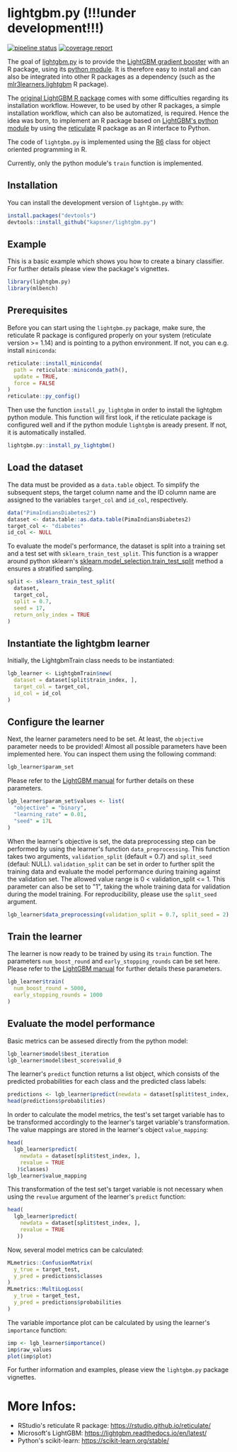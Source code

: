 # lightgbm.py (!!!under development!!!)

<!-- badges: start -->
[![pipeline status](https://gitlab.com/kapsner/lightgbm-py/badges/master/pipeline.svg)](https://gitlab.com/kapsner/lightgbm-py/commits/master)
[![coverage report](https://gitlab.com/kapsner/lightgbm-py/badges/master/coverage.svg)](https://gitlab.com/kapsner/lightgbm-py/commits/master)
<!-- badges: end -->

The goal of [lightgbm.py](https://github.com/kapsner/lightgbm.py) is to provide the [LightGBM gradient booster](https://lightgbm.readthedocs.io) with an R package, using its [python module](https://github.com/microsoft/LightGBM/tree/master/python-package). It is therefore easy to install and can also be integrated into other R packages as a dependency (such as the [mlr3learners.lightgbm](https://github.com/kapsner/mlr3learners.lightgbm) R package).

The [original LightGBM R package](https://github.com/microsoft/LightGBM/tree/master/R-package) comes with some difficulties regarding its installation workflow. However, to be used by other R packages, a simple installation workflow, which can also be automatized, is required. Hence the idea was born, to implement an R package based on [LightGBM's python module](https://github.com/microsoft/LightGBM/tree/master/python-package) by using the [reticulate](https://github.com/rstudio/reticulate) R package as an R interface to Python. 

The code of `lightgbm.py` is implemented using the [R6](https://github.com/r-lib/R6) class for object oriented programming in R. 

Currently, only the python module's `train` function is implemented. 

## Installation

You can install the development version of `lightgbm.py` with:

``` r
install.packages("devtools")
devtools::install_github("kapsner/lightgbm.py")
```

## Example

This is a basic example which shows you how to create a binary classifier. For further details please view the package's vignettes. 

``` r
library(lightgbm.py)
library(mlbench)
```

## Prerequisites

Before you can start using the `lightgbm.py` package, make sure, the reticulate R package is configured properly on your system (reticulate version >= 1.14) and is pointing to a python environment. If not, you can e.g. install `miniconda`:

```r
reticulate::install_miniconda(
  path = reticulate::miniconda_path(),
  update = TRUE,
  force = FALSE
)
reticulate::py_config()
```

Then use the function `install_py_lightgbm` in order to install the lightgbm python module. This function will first look, if the reticulate package is configured well and if the python module `lightgbm` is aready present. If not, it is automatically installed. 

```r
lightgbm.py::install_py_lightgbm()
```

## Load the dataset

The data must be provided as a `data.table` object. To simplify the subsequent steps, the target column name and the ID column name are assigned to the variables `target_col` and `id_col`, respectively. 

```r
data("PimaIndiansDiabetes2")
dataset <- data.table::as.data.table(PimaIndiansDiabetes2)
target_col <- "diabetes"
id_col <- NULL
```

To evaluate the model's performance, the dataset is split into a training set and a test set with `sklearn_train_test_split`. This function is a wrapper around python sklearn's [sklearn.model_selection.train_test_split](https://scikit-learn.org/stable/modules/generated/sklearn.model_selection.train_test_split.html) method a ensures a stratified sampling. 

```r
split <- sklearn_train_test_split(
  dataset,
  target_col,
  split = 0.7,
  seed = 17,
  return_only_index = TRUE
)
```

## Instantiate the lightgbm learner 

Initially, the LightgbmTrain class needs to be instantiated: 

```r
lgb_learner <- LightgbmTrain$new(
  dataset = dataset[split$train_index, ],
  target_col = target_col,
  id_col = id_col
)
```

## Configure the learner 

Next, the learner parameters need to be set. At least, the `objective` parameter needs to be provided! Almost all possible parameters have been implemented here. You can inspect them using the following command: 

```r
lgb_learner$param_set
```

Please refer to the [LightGBM manual](https://lightgbm.readthedocs.io) for further details on these parameters.  

```r
lgb_learner$param_set$values <- list(
  "objective" = "binary",
  "learning_rate" = 0.01,
  "seed" = 17L
)
```

When the learner's objective is set, the data preprocessing step can be performed by using the learner's function `data_preprocessing`. This function takes two arguments, `validation_split` (default = 0.7) and `split_seed` (defaul: NULL). 
`validation_split` can be set in order to further split the training data and evaluate the model performance during training against the validation set. The allowed value range is 0 < validation_split <= 1. This parameter can also be set to "1", taking the whole training data for validation during the model training. For reproducibility, please use the `split_seed` argument. 

```r
lgb_learner$data_preprocessing(validation_split = 0.7, split_seed = 2)
```

## Train the learner 

The learner is now ready to be trained by using its `train` function. The parameters `num_boost_round` and `early_stopping_rounds` can be set here. Please refer to the [LightGBM manual](https://lightgbm.readthedocs.io) for further details these parameters. 

```r
lgb_learner$train(
  num_boost_round = 5000,
  early_stopping_rounds = 1000
)
```

## Evaluate the model performance 

Basic metrics can be assesed directly from the python model: 

```r
lgb_learner$model$best_iteration
lgb_learner$model$best_score$valid_0
```

The learner's `predict` function returns a list object, which consists of the predicted probabilities for each class and the predicted class labels: 

```r
predictions <- lgb_learner$predict(newdata = dataset[split$test_index, ])
head(predictions$probabilities)
```

In order to calculate the model metrics, the test's set target variable has to be transformed accordingly to the learner's target variable's transformation. The value mappings are stored in the learner's object `value_mapping`:

```r
head(
  lgb_learner$predict(
    newdata = dataset[split$test_index, ],
    revalue = TRUE
   )$classes)
lgb_learner$value_mapping
```

This transformation of the test set's target variable is not necessary when using the `revalue` argument of the learner's `predict` function:

```r
head(
  lgb_learner$predict(
    newdata = dataset[split$test_index, ],
    revalue = TRUE
   ))
```

Now, several model metrics can be calculated:

```r
MLmetrics::ConfusionMatrix(
  y_true = target_test,
  y_pred = predictions$classes
)
MLmetrics::MultiLogLoss(
  y_true = target_test,
  y_pred = predictions$probabilities
)
```

The variable importance plot can be calculated by using the learner's `importance` function: 

```r
imp <- lgb_learner$importance()
imp$raw_values
plot(imp$plot)
```

For further information and examples, please view the `lightgbm.py` package vignettes.  

# More Infos:

- RStudio's reticulate R package: https://rstudio.github.io/reticulate/
- Microsoft's LightGBM: https://lightgbm.readthedocs.io/en/latest/
- Python's scikit-learn: https://scikit-learn.org/stable/
